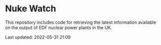 # Nuke Watch

This repository includes code for retrieving the latest information available on the output of EDF nuclear power plants in the UK.

Last updated: 2022-05-31 21:09